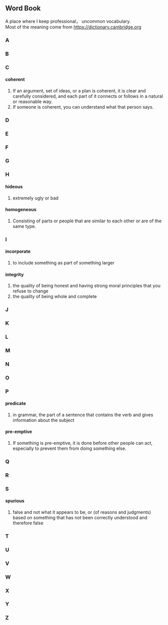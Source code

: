 ## Word Book

A place where I keep professional， uncommon vocabulary.  
Most of the meaning come from <https://dictionary.cambridge.org>  

### A


### B



### C
#### coherent
1. If an argument, set of ideas, or a plan is coherent, it is clear and carefully considered, and each part of it connects or follows in a natural or reasonable way.  
2. If someone is coherent, you can understand what that person says.  

### D


### E


### F


### G


### H
#### hideous
1. extremely ugly or bad  
#### homogeneous
1. Consisting of parts or people that are similar to each other or are of the same type.  

### I
#### incorporate
1. to include something as part of something larger  
#### integrity
1. the quality of being honest and having strong moral principles that you refuse to change
2. the quality of being whole and complete  

### J


### K


### L


### M


### N


### O


### P
#### predicate
1. in grammar, the part of a sentence that contains the verb and gives information about the subject  
#### pre-emptive
1. If something is pre-emptive, it is done before other people can act, especially to prevent them from doing something else.  

### Q


### R


### S
#### spurious
1. false and not what it appears to be, or (of reasons and judgments) based on something that has not been correctly understood and therefore false  

### T


### U


### V


### W


### X


### Y


### Z


